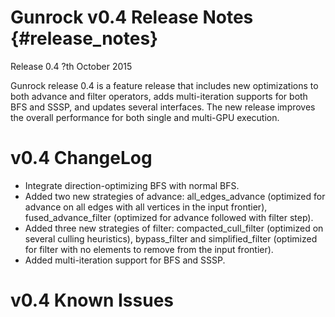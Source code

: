 Gunrock v0.4 Release Notes {#release_notes}
==========================

Release 0.4
?th October 2015

Gunrock release 0.4 is a feature release that includes new optimizations to
both advance and filter operators, adds multi-iteration supports for both BFS
and SSSP, and updates several interfaces. The new release improves the overall
performance for both single and multi-GPU execution.

v0.4 ChangeLog
==============
 - Integrate direction-optimizing BFS with normal BFS.
 - Added two new strategies of advance: all_edges_advance (optimized for
   advance on all edges with all vertices in the input frontier),
   fused_advance_filter (optimized for advance followed with filter step).
 - Added three new strategies of filter: compacted_cull_filter (optimized on
   several culling heuristics), bypass_filter and simplified_filter (optimized
   for filter with no elements to remove from the input frontier).
 - Added multi-iteration support for BFS and SSSP.

v0.4 Known Issues
=================

